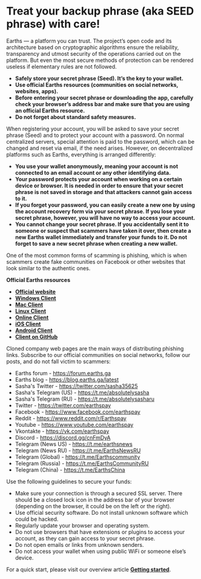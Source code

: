 # Treat your backup phrase (aka SEED phrase) with care!

Earths — a platform you can trust. The project’s open code and its architecture based on cryptographic algorithms ensure the reliability, transparency and utmost security of the operations carried out on the platform. But even the most secure methods of protection can be rendered useless if elementary rules are not followed.

 * **Safely store your secret phrase (Seed). It’s the key to your wallet.**
 * **Use official Earths resources (communities on social networks, websites, apps).**
 * **Before entering your secret phrase or downloading the app, carefully check your browser’s address bar and make sure that you are using an official Earths resource.**
 * **Do not forget about standard safety measures.**

When registering your account, you will be asked to save your secret phrase (Seed) and to protect your account with a password. On normal centralized servers, special attention is paid to the password, which can be changed and reset via email, if the need arises. However, on decentralized platforms such as Earths, everything is arranged differently:

 * **You use your wallet anonymously, meaning your account is not connected to an email account or any other identifying data.**
 * **Your password protects your account when working on a certain device or browser. It is needed in order to ensure that your secret phrase is not saved in storage and that attackers cannot gain access to it.**
 * **If you forget your password, you can easily create a new one by using the account recovery form via your secret phrase. If you lose your secret phrase, however, you will have no way to access your account.**
 * **You cannot change your secret phrase. If you accidentally sent it to someone or suspect that scammers have taken it over, then create a new Earths wallet immediately and transfer your funds to it. Do not forget to save a new secret phrase when creating a new wallet.**

One of the most common forms of scamming is phishing, which is when scammers create fake communities on Facebook or other websites that look similar to the authentic ones.

**Official Earths resources**

* [**Official website**](https://earths.ga)
* [**Windows Client**](https://earths.ga/EarthsClient-win.zip)
* [**Mac Client**](https://earths.ga/EarthsClient-mac.dmg)
* [**Linux Client**](https://earths.ga/EarthsClient-linux.deb)
* [**Online Client**](https://client.earths.ga)
* [**iOS Client**](https://itunes.apple.com/us/app/earths-wallet/id1233158971)
* [**Android Client**](https://play.google.com/store/apps/details?id=com.earthspay.wallet)
* [**Client on GitHub**](https://github.com/earthspay/EarthsGUI)

Cloned company web pages are the main ways of distributing phishing links. Subscribe to our official communities on social networks, follow our posts, and do not fall victim to scammers:

* Earths forum - https://forum.earths.ga
* Earths blog - https://blog.earths.ga/latest
* Sasha's Twitter - https://twitter.com/sasha35625
* Sasha's Telegram (US) - https://t.me/absolutelysasha
* Sasha's Telegram (RU) - https://t.me/absolutelysasharu
* Twitter - https://twitter.com/earthspay
* Facebook - https://www.facebook.com/earthspay
* Reddit - https://www.reddit.com/r/Earthspay
* Youtube - https://www.youtube.com/earthspay
* Vkontakte - https://vk.com/earthspay
* Discord - https://discord.gg/cnFmDyA
* Telegram (News US) - https://t.me/earthsnews
* Telegram (News RU) - https://t.me/EarthsNewsRU
* Telegram (Global) - https://t.me/Earthscommunity
* Telegram (Russia) - https://t.me/EarthsCommunityRU
* Telegram (China) - https://t.me/EarthsChina

Use the following guidelines to secure your funds:

* Make sure your connection is through a secured SSL server. There should be a closed lock icon in the address bar of your browser (depending on the browser, it could be on the left or the right).
* Use official security software. Do not install unknown software which could be hacked.
* Regularly update your browser and operating system.
* Do not use browsers that have extensions or plugins to access your account, as they can gain access to your secret phrase.
* Do not open emails or links from unknown senders.
* Do not access your wallet when using public WiFi or someone else’s device.

For a quick start, please visit our overview article [**Getting started**](/getting-started/as-a-user.md).
